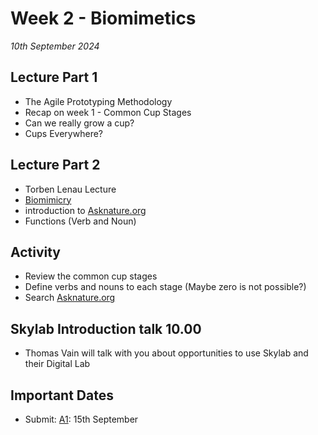 # Week 2 - Biomimetics

*10th September 2024*

## Lecture Part 1
* The Agile Prototyping Methodology
* Recap on week 1 - Common Cup Stages
* Can we really grow a cup?
* Cups Everywhere?

## Lecture Part 2
* Torben Lenau Lecture
* [Biomimicry]
* introduction to [Asknature.org]
* Functions (Verb and Noun)

## Activity
* Review the common cup stages
* Define verbs and nouns to each stage (Maybe zero is not possible?)
* Search [Asknature.org]

## Skylab Introduction talk 10.00
* Thomas Vain will talk with you about opportunities to use Skylab and their Digital Lab

## Important Dates
* Submit: [A1]: 15th September


[Asknature.org]: http://Asknature.org
[A1]: Agile/Assignments/A1
[Biomimicry]: Agile/Concepts/Biomimicry
[Parametric Paradox]: Agile/Concepts/ParametricParadox
